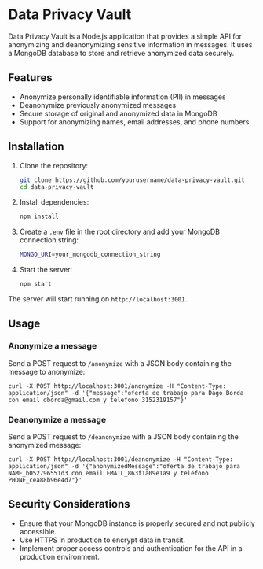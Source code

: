 # Data Privacy Vault

Data Privacy Vault is a Node.js application that provides a simple API for anonymizing and deanonymizing sensitive information in messages. It uses a MongoDB database to store and retrieve anonymized data securely.

## Features

- Anonymize personally identifiable information (PII) in messages
- Deanonymize previously anonymized messages
- Secure storage of original and anonymized data in MongoDB
- Support for anonymizing names, email addresses, and phone numbers

## Installation

1. Clone the repository:
   ```bash
   git clone https://github.com/yourusername/data-privacy-vault.git
   cd data-privacy-vault
   ```

2. Install dependencies:
   ```bash
   npm install
   ```

3. Create a `.env` file in the root directory and add your MongoDB connection string:
   ```bash
   MONGO_URI=your_mongodb_connection_string
   ```

4. Start the server:
   ```bash
   npm start
   ```

The server will start running on `http://localhost:3001`.

## Usage

### Anonymize a message

Send a POST request to `/anonymize` with a JSON body containing the message to anonymize:

```
curl -X POST http://localhost:3001/anonymize -H "Content-Type: application/json" -d '{"message":"oferta de trabajo para Dago Borda con email dborda@gmail.com y telefono 3152319157"}'
```

### Deanonymize a message

Send a POST request to `/deanonymize` with a JSON body containing the anonymized message:

```
curl -X POST http://localhost:3001/deanonymize -H "Content-Type: application/json" -d '{"anonymizedMessage":"oferta de trabajo para NAME_b052796551d3 con email EMAIL_863f1a09e1a9 y telefono PHONE_cea88b96e4d7"}'
```

## Security Considerations

- Ensure that your MongoDB instance is properly secured and not publicly accessible.
- Use HTTPS in production to encrypt data in transit.
- Implement proper access controls and authentication for the API in a production environment.
